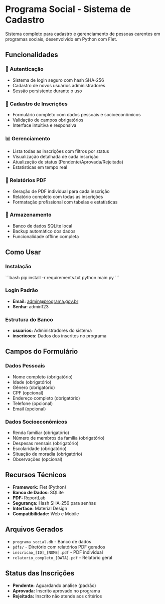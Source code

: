 # Programa Social - Sistema de Cadastro

Sistema completo para cadastro e gerenciamento de pessoas carentes em programas sociais, desenvolvido em Python com Flet.

## Funcionalidades

### 🔐 Autenticação
- Sistema de login seguro com hash SHA-256
- Cadastro de novos usuários administradores
- Sessão persistente durante o uso

### 📝 Cadastro de Inscrições
- Formulário completo com dados pessoais e socioeconômicos
- Validação de campos obrigatórios
- Interface intuitiva e responsiva

### 📊 Gerenciamento
- Lista todas as inscrições com filtros por status
- Visualização detalhada de cada inscrição
- Atualização de status (Pendente/Aprovada/Rejeitada)
- Estatísticas em tempo real

### 📄 Relatórios PDF
- Geração de PDF individual para cada inscrição
- Relatório completo com todas as inscrições
- Formatação profissional com tabelas e estatísticas

### 💾 Armazenamento
- Banco de dados SQLite local
- Backup automático dos dados
- Funcionalidade offline completa

## Como Usar

### Instalação
\`\`\`bash
pip install -r requirements.txt
python main.py
\`\`\`

### Login Padrão
- **Email:** admin@programa.gov.br
- **Senha:** admin123

### Estrutura do Banco
- **usuarios:** Administradores do sistema
- **inscricoes:** Dados dos inscritos no programa

## Campos do Formulário

### Dados Pessoais
- Nome completo (obrigatório)
- Idade (obrigatório)
- Gênero (obrigatório)
- CPF (opcional)
- Endereço completo (obrigatório)
- Telefone (opcional)
- Email (opcional)

### Dados Socioeconômicos
- Renda familiar (obrigatório)
- Número de membros da família (obrigatório)
- Despesas mensais (obrigatório)
- Escolaridade (obrigatório)
- Situação de moradia (obrigatório)
- Observações (opcional)

## Recursos Técnicos

- **Framework:** Flet (Python)
- **Banco de Dados:** SQLite
- **PDF:** ReportLab
- **Segurança:** Hash SHA-256 para senhas
- **Interface:** Material Design
- **Compatibilidade:** Web e Mobile

## Arquivos Gerados

- `programa_social.db` - Banco de dados
- `pdfs/` - Diretório com relatórios PDF gerados
- `inscricao_[ID]_[NOME].pdf` - PDF individual
- `relatorio_completo_[DATA].pdf` - Relatório geral

## Status das Inscrições

- **Pendente:** Aguardando análise (padrão)
- **Aprovada:** Inscrito aprovado no programa
- **Rejeitada:** Inscrito não atende aos critérios

